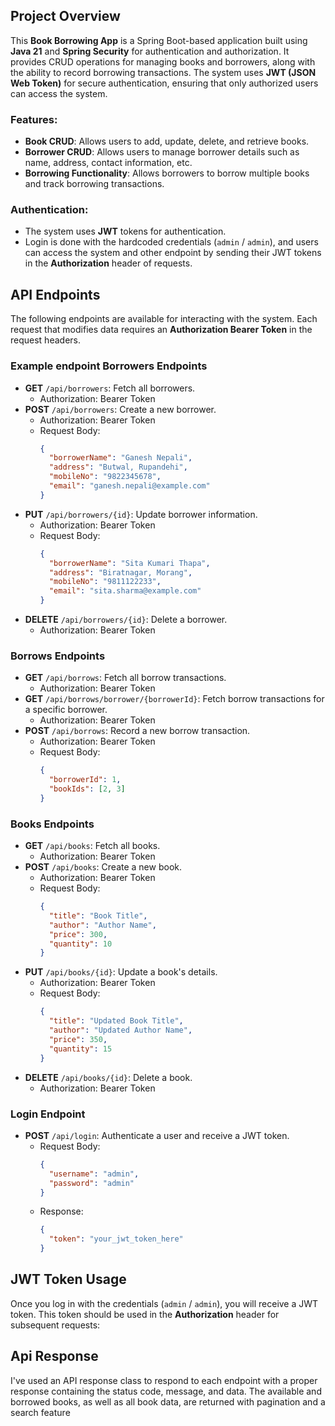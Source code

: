 ## Project Overview

This **Book Borrowing App** is a Spring Boot-based application built using **Java 21** and **Spring Security** for authentication and authorization. It provides CRUD operations for managing books and borrowers, along with the ability to record borrowing transactions. The system uses **JWT (JSON Web Token)** for secure authentication, ensuring that only authorized users can access the system.

### Features:
- **Book CRUD**: Allows users to add, update, delete, and retrieve books.
- **Borrower CRUD**: Allows users to manage borrower details such as name, address, contact information, etc.
- **Borrowing Functionality**: Allows borrowers to borrow multiple books and track borrowing transactions.

### Authentication:
- The system uses **JWT** tokens for authentication.
- Login is done with the hardcoded credentials (`admin` / `admin`), and users can access the system and other endpoint  by sending their JWT tokens in the **Authorization** header of requests.

## API Endpoints

The following endpoints are available for interacting with the system. Each request that modifies data requires an **Authorization Bearer Token** in the request headers.

### Example endpoint Borrowers Endpoints

- **GET** `/api/borrowers`: Fetch all borrowers.
  - Authorization: Bearer Token
- **POST** `/api/borrowers`: Create a new borrower.
  - Authorization: Bearer Token
  - Request Body:
    ```json
    {
      "borrowerName": "Ganesh Nepali",
      "address": "Butwal, Rupandehi",
      "mobileNo": "9822345678",
      "email": "ganesh.nepali@example.com"
    }
    ```
- **PUT** `/api/borrowers/{id}`: Update borrower information.
  - Authorization: Bearer Token
  - Request Body:
    ```json
    {
      "borrowerName": "Sita Kumari Thapa",
      "address": "Biratnagar, Morang",
      "mobileNo": "9811122233",
      "email": "sita.sharma@example.com"
    }
    ```
- **DELETE** `/api/borrowers/{id}`: Delete a borrower.
  - Authorization: Bearer Token

### Borrows Endpoints

- **GET** `/api/borrows`: Fetch all borrow transactions.
  - Authorization: Bearer Token
- **GET** `/api/borrows/borrower/{borrowerId}`: Fetch borrow transactions for a specific borrower.
  - Authorization: Bearer Token
- **POST** `/api/borrows`: Record a new borrow transaction.
  - Authorization: Bearer Token
  - Request Body:
    ```json
    {
      "borrowerId": 1,
      "bookIds": [2, 3]
    }
    ```

### Books Endpoints

- **GET** `/api/books`: Fetch all books.
  - Authorization: Bearer Token
- **POST** `/api/books`: Create a new book.
  - Authorization: Bearer Token
  - Request Body:
    ```json
    {
      "title": "Book Title",
      "author": "Author Name",
      "price": 300,
      "quantity": 10
    }
    ```
- **PUT** `/api/books/{id}`: Update a book's details.
  - Authorization: Bearer Token
  - Request Body:
    ```json
    {
      "title": "Updated Book Title",
      "author": "Updated Author Name",
      "price": 350,
      "quantity": 15
    }
    ```
- **DELETE** `/api/books/{id}`: Delete a book.
  - Authorization: Bearer Token

### Login Endpoint

- **POST** `/api/login`: Authenticate a user and receive a JWT token.
  - Request Body:
    ```json
    {
      "username": "admin",
      "password": "admin"
    }
    ```
  - Response:
    ```json
    {
      "token": "your_jwt_token_here"
    }
    ```

## JWT Token Usage

Once you log in with the credentials (`admin` / `admin`), you will receive a JWT token. This token should be used in the **Authorization** header for subsequent requests:

## Api Response
I've used an API response class to respond to each endpoint with a proper response containing the status code, message, and data. The available and borrowed books, as well as all book data, are returned with pagination and a search feature


